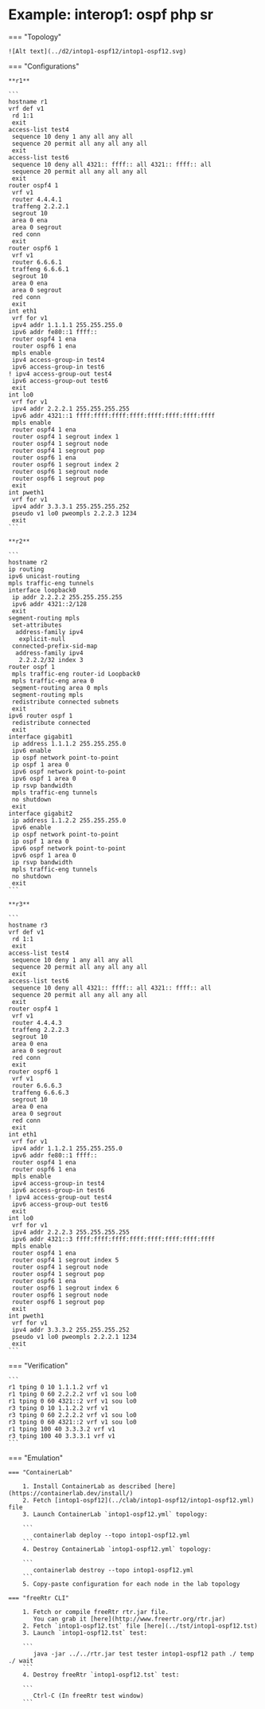 # Example: interop1: ospf php sr

=== "Topology"

    ![Alt text](../d2/intop1-ospf12/intop1-ospf12.svg)

=== "Configurations"

    **r1**

    ```
    hostname r1
    vrf def v1
     rd 1:1
     exit
    access-list test4
     sequence 10 deny 1 any all any all
     sequence 20 permit all any all any all
     exit
    access-list test6
     sequence 10 deny all 4321:: ffff:: all 4321:: ffff:: all
     sequence 20 permit all any all any all
     exit
    router ospf4 1
     vrf v1
     router 4.4.4.1
     traffeng 2.2.2.1
     segrout 10
     area 0 ena
     area 0 segrout
     red conn
     exit
    router ospf6 1
     vrf v1
     router 6.6.6.1
     traffeng 6.6.6.1
     segrout 10
     area 0 ena
     area 0 segrout
     red conn
     exit
    int eth1
     vrf for v1
     ipv4 addr 1.1.1.1 255.255.255.0
     ipv6 addr fe80::1 ffff::
     router ospf4 1 ena
     router ospf6 1 ena
     mpls enable
     ipv4 access-group-in test4
     ipv6 access-group-in test6
    ! ipv4 access-group-out test4
     ipv6 access-group-out test6
     exit
    int lo0
     vrf for v1
     ipv4 addr 2.2.2.1 255.255.255.255
     ipv6 addr 4321::1 ffff:ffff:ffff:ffff:ffff:ffff:ffff:ffff
     mpls enable
     router ospf4 1 ena
     router ospf4 1 segrout index 1
     router ospf4 1 segrout node
     router ospf4 1 segrout pop
     router ospf6 1 ena
     router ospf6 1 segrout index 2
     router ospf6 1 segrout node
     router ospf6 1 segrout pop
     exit
    int pweth1
     vrf for v1
     ipv4 addr 3.3.3.1 255.255.255.252
     pseudo v1 lo0 pweompls 2.2.2.3 1234
     exit
    ```

    **r2**

    ```
    hostname r2
    ip routing
    ipv6 unicast-routing
    mpls traffic-eng tunnels
    interface loopback0
     ip addr 2.2.2.2 255.255.255.255
     ipv6 addr 4321::2/128
     exit
    segment-routing mpls
     set-attributes
      address-family ipv4
       explicit-null
     connected-prefix-sid-map
      address-family ipv4
       2.2.2.2/32 index 3
    router ospf 1
     mpls traffic-eng router-id Loopback0
     mpls traffic-eng area 0
     segment-routing area 0 mpls
     segment-routing mpls
     redistribute connected subnets
     exit
    ipv6 router ospf 1
     redistribute connected
     exit
    interface gigabit1
     ip address 1.1.1.2 255.255.255.0
     ipv6 enable
     ip ospf network point-to-point
     ip ospf 1 area 0
     ipv6 ospf network point-to-point
     ipv6 ospf 1 area 0
     ip rsvp bandwidth
     mpls traffic-eng tunnels
     no shutdown
     exit
    interface gigabit2
     ip address 1.1.2.2 255.255.255.0
     ipv6 enable
     ip ospf network point-to-point
     ip ospf 1 area 0
     ipv6 ospf network point-to-point
     ipv6 ospf 1 area 0
     ip rsvp bandwidth
     mpls traffic-eng tunnels
     no shutdown
     exit
    ```

    **r3**

    ```
    hostname r3
    vrf def v1
     rd 1:1
     exit
    access-list test4
     sequence 10 deny 1 any all any all
     sequence 20 permit all any all any all
     exit
    access-list test6
     sequence 10 deny all 4321:: ffff:: all 4321:: ffff:: all
     sequence 20 permit all any all any all
     exit
    router ospf4 1
     vrf v1
     router 4.4.4.3
     traffeng 2.2.2.3
     segrout 10
     area 0 ena
     area 0 segrout
     red conn
     exit
    router ospf6 1
     vrf v1
     router 6.6.6.3
     traffeng 6.6.6.3
     segrout 10
     area 0 ena
     area 0 segrout
     red conn
     exit
    int eth1
     vrf for v1
     ipv4 addr 1.1.2.1 255.255.255.0
     ipv6 addr fe80::1 ffff::
     router ospf4 1 ena
     router ospf6 1 ena
     mpls enable
     ipv4 access-group-in test4
     ipv6 access-group-in test6
    ! ipv4 access-group-out test4
     ipv6 access-group-out test6
     exit
    int lo0
     vrf for v1
     ipv4 addr 2.2.2.3 255.255.255.255
     ipv6 addr 4321::3 ffff:ffff:ffff:ffff:ffff:ffff:ffff:ffff
     mpls enable
     router ospf4 1 ena
     router ospf4 1 segrout index 5
     router ospf4 1 segrout node
     router ospf4 1 segrout pop
     router ospf6 1 ena
     router ospf6 1 segrout index 6
     router ospf6 1 segrout node
     router ospf6 1 segrout pop
     exit
    int pweth1
     vrf for v1
     ipv4 addr 3.3.3.2 255.255.255.252
     pseudo v1 lo0 pweompls 2.2.2.1 1234
     exit
    ```

=== "Verification"

    ```
    r1 tping 0 10 1.1.1.2 vrf v1
    r1 tping 0 60 2.2.2.2 vrf v1 sou lo0
    r1 tping 0 60 4321::2 vrf v1 sou lo0
    r3 tping 0 10 1.1.2.2 vrf v1
    r3 tping 0 60 2.2.2.2 vrf v1 sou lo0
    r3 tping 0 60 4321::2 vrf v1 sou lo0
    r1 tping 100 40 3.3.3.2 vrf v1
    r3 tping 100 40 3.3.3.1 vrf v1
    ```

=== "Emulation"

    === "ContainerLab"

        1. Install ContainerLab as described [here](https://containerlab.dev/install/)  
        2. Fetch [intop1-ospf12](../clab/intop1-ospf12/intop1-ospf12.yml) file  
        3. Launch ContainerLab `intop1-ospf12.yml` topology:  

        ```
           containerlab deploy --topo intop1-ospf12.yml  
        ```
        4. Destroy ContainerLab `intop1-ospf12.yml` topology:  

        ```
           containerlab destroy --topo intop1-ospf12.yml  
        ```
        5. Copy-paste configuration for each node in the lab topology

    === "freeRtr CLI"

        1. Fetch or compile freeRtr rtr.jar file.  
           You can grab it [here](http://www.freertr.org/rtr.jar)  
        2. Fetch `intop1-ospf12.tst` file [here](../tst/intop1-ospf12.tst)  
        3. Launch `intop1-ospf12.tst` test:  

        ```
           java -jar ../../rtr.jar test tester intop1-ospf12 path ./ temp ./ wait
        ```
        4. Destroy freeRtr `intop1-ospf12.tst` test:  

        ```
           Ctrl-C (In freeRtr test window)
        ```

